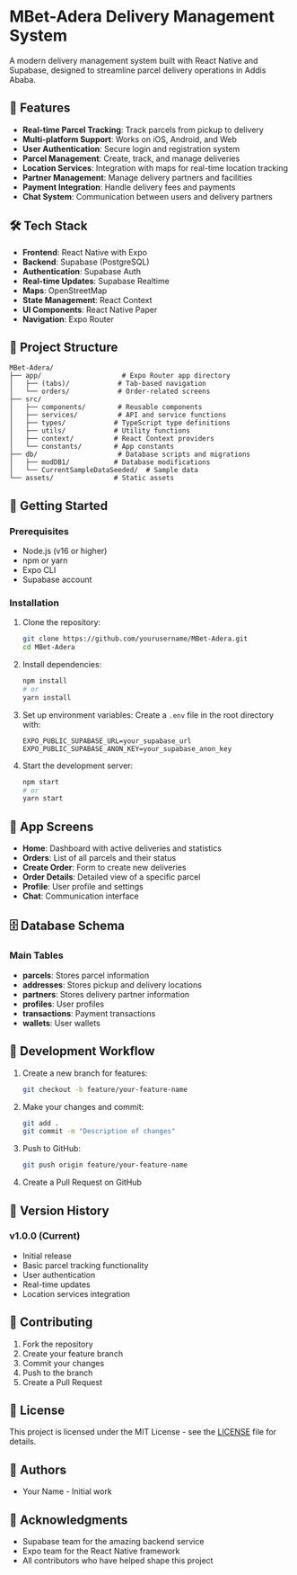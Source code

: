# MBet-Adera Delivery Management System

A modern delivery management system built with React Native and Supabase, designed to streamline parcel delivery operations in Addis Ababa.

## 🚀 Features

- **Real-time Parcel Tracking**: Track parcels from pickup to delivery
- **Multi-platform Support**: Works on iOS, Android, and Web
- **User Authentication**: Secure login and registration system
- **Parcel Management**: Create, track, and manage deliveries
- **Location Services**: Integration with maps for real-time location tracking
- **Partner Management**: Manage delivery partners and facilities
- **Payment Integration**: Handle delivery fees and payments
- **Chat System**: Communication between users and delivery partners

## 🛠 Tech Stack

- **Frontend**: React Native with Expo
- **Backend**: Supabase (PostgreSQL)
- **Authentication**: Supabase Auth
- **Real-time Updates**: Supabase Realtime
- **Maps**: OpenStreetMap
- **State Management**: React Context
- **UI Components**: React Native Paper
- **Navigation**: Expo Router

## 📁 Project Structure

```
MBet-Adera/
├── app/                    # Expo Router app directory
│   ├── (tabs)/            # Tab-based navigation
│   └── orders/            # Order-related screens
├── src/
│   ├── components/        # Reusable components
│   ├── services/          # API and service functions
│   ├── types/            # TypeScript type definitions
│   ├── utils/            # Utility functions
│   ├── context/          # React Context providers
│   └── constants/        # App constants
├── db/                    # Database scripts and migrations
│   ├── modDB1/           # Database modifications
│   └── CurrentSampleDataSeeded/  # Sample data
└── assets/               # Static assets
```

## 🚀 Getting Started

### Prerequisites

- Node.js (v16 or higher)
- npm or yarn
- Expo CLI
- Supabase account

### Installation

1. Clone the repository:
   ```bash
   git clone https://github.com/yourusername/MBet-Adera.git
   cd MBet-Adera
   ```

2. Install dependencies:
   ```bash
   npm install
   # or
   yarn install
   ```

3. Set up environment variables:
   Create a `.env` file in the root directory with:
   ```
   EXPO_PUBLIC_SUPABASE_URL=your_supabase_url
   EXPO_PUBLIC_SUPABASE_ANON_KEY=your_supabase_anon_key
   ```

4. Start the development server:
   ```bash
   npm start
   # or
   yarn start
   ```

## 📱 App Screens

- **Home**: Dashboard with active deliveries and statistics
- **Orders**: List of all parcels and their status
- **Create Order**: Form to create new deliveries
- **Order Details**: Detailed view of a specific parcel
- **Profile**: User profile and settings
- **Chat**: Communication interface

## 🗄️ Database Schema

### Main Tables

- **parcels**: Stores parcel information
- **addresses**: Stores pickup and delivery locations
- **partners**: Stores delivery partner information
- **profiles**: User profiles
- **transactions**: Payment transactions
- **wallets**: User wallets

## 🔄 Development Workflow

1. Create a new branch for features:
   ```bash
   git checkout -b feature/your-feature-name
   ```

2. Make your changes and commit:
   ```bash
   git add .
   git commit -m "Description of changes"
   ```

3. Push to GitHub:
   ```bash
   git push origin feature/your-feature-name
   ```

4. Create a Pull Request on GitHub

## 📝 Version History

### v1.0.0 (Current)
- Initial release
- Basic parcel tracking functionality
- User authentication
- Real-time updates
- Location services integration

## 🤝 Contributing

1. Fork the repository
2. Create your feature branch
3. Commit your changes
4. Push to the branch
5. Create a Pull Request

## 📄 License

This project is licensed under the MIT License - see the [LICENSE](LICENSE) file for details.

## 👥 Authors

- Your Name - Initial work

## 🙏 Acknowledgments

- Supabase team for the amazing backend service
- Expo team for the React Native framework
- All contributors who have helped shape this project
